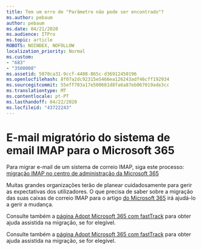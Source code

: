 ```yaml
---
title: Tem um erro de "Parâmetro não pode ser encontrado"?
ms.author: pebaum
author: pebaum
ms.date: 04/21/2020
ms.audience: ITPro
ms.topic: article
ROBOTS: NOINDEX, NOFOLLOW
localization_priority: Normal
ms.custom:
- "683"
- "3500008"
ms.assetid: 5070ca31-9ccf-4408-865c-d36912450196
ms.openlocfilehash: 8f07a2dc92315e5466ea126243adf46cff192934
ms.sourcegitcommit: 55eff703a17e500681d8fa6a87eb067019ade3cc
ms.translationtype: MT
ms.contentlocale: pt-PT
ms.lasthandoff: 04/22/2020
ms.locfileid: "43722243"
---
```

# <a name="migrating-email-from-imap-email-system-to-microsoft-365"></a>E-mail migratório do sistema de email IMAP para o Microsoft 365

Para migrar e-mail de um sistema de correio IMAP, siga este processo: [migração IMAP no centro de administração da Microsoft 365](https://docs.microsoft.com/Exchange/mailbox-migration/migrating-imap-mailboxes/imap-migration-in-the-admin-center)
  
Muitas grandes organizações terão de planear cuidadosamente para gerir as expectativas dos utilizadores. O que precisa de saber sobre a migração das suas caixas de correio IMAP para o artigo [do Microsoft 365](https://docs.microsoft.com/Exchange/mailbox-migration/migrating-imap-mailboxes/migrating-imap-mailboxes) irá ajudá-lo a gerir a mudança.

Consulte também a [página Adopt Microsoft 365 com fastTrack](https://www.microsoft.com/fasttrack/microsoft-365/office-365) para obter ajuda assistida na migração, se for elegível.
  

Consulte também a [página Adopt Microsoft 365 com fastTrack](https://www.microsoft.com/fasttrack/microsoft-365/office-365) para obter ajuda assistida na migração, se for elegível.
  
